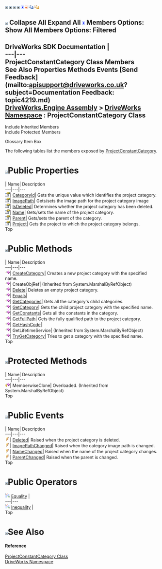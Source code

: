 ![](dotnetimages/collapse.gif) ![](dotnetimages/expand.gif) ![](dotnetimages/collapse.gif) ![](dotnetimages/expand.gif) ![](dotnetimages/drpdown.gif) ![](dotnetimages/drpdown_orange.gif) ![](dotnetimages/copycode.gif) ![](dotnetimages/copycodeHighlight.gif)

![](dotnetimages/collapse.gif) Collapse All Expand All ![](dotnetimages/drpdown.gif) Members Options: Show All  Members Options: Filtered   
---  
DriveWorks SDK Documentation  |   
---|---  
ProjectConstantCategory Class Members   
See Also Properties Methods Events [Send Feedback](mailto:apisupport@driveworks.co.uk?subject=Documentation Feedback: topic4219.md)  
[DriveWorks.Engine Assembly](topic2156.md) > [DriveWorks Namespace](topic2159.md) : ProjectConstantCategory Class  
---  
  
Include Inherited Members    
Include Protected Members  


Glossary Item Box

The following tables list the members exposed by [ProjectConstantCategory](topic4219.md).

# ![](dotnetimages/collapse.gif)Public Properties

| Name| Description  
---|---|---  
![Public Property](dotnetimages/publicProperty.gif)| [CategoryId](topic4236.md)| Gets the unique value which identifies the project category.   
![Public Property](dotnetimages/publicProperty.gif)| [ImagePath](topic4237.md)| Gets/sets the image path for the project category image   
![Public Property](dotnetimages/publicProperty.gif)| [IsDeleted](topic4238.md)| Determines whether the project category has been deleted.   
![Public Property](dotnetimages/publicProperty.gif)| [Name](topic4239.md)| Gets/sets the name of the project category.   
![Public Property](dotnetimages/publicProperty.gif)| [Parent](topic4240.md)| Gets/sets the parent of the category.   
![Public Property](dotnetimages/publicProperty.gif)| [Project](topic4241.md)| Gets the project to which the project category belongs.   
Top

# ![](dotnetimages/collapse.gif)Public Methods

| Name| Description  
---|---|---  
![Public Method](dotnetimages/publicMethod.gif)| [CreateCategory](topic4225.md)| Creates a new project category with the specified name.   
![Public Method](dotnetimages/publicMethod.gif)| CreateObjRef|  (Inherited from System.MarshalByRefObject)  
![Public Method](dotnetimages/publicMethod.gif)| [Delete](topic4226.md)| Deletes an empty project category.   
![Public Method](dotnetimages/publicMethod.gif)| [Equals](topic4227.md)|   
![Public Method](dotnetimages/publicMethod.gif)| [GetCategories](topic4228.md)| Gets all the category's child categories.   
![Public Method](dotnetimages/publicMethod.gif)| [GetCategory](topic4229.md)| Gets the child project category with the specified name.   
![Public Method](dotnetimages/publicMethod.gif)| [GetConstants](topic4230.md)| Gets all the constants in the category.   
![Public Method](dotnetimages/publicMethod.gif)| [GetFullPath](topic4231.md)| Gets the fully qualified path to the project category.   
![Public Method](dotnetimages/publicMethod.gif)| [GetHashCode](topic4232.md)|   
![Public Method](dotnetimages/publicMethod.gif)| GetLifetimeService|  (Inherited from System.MarshalByRefObject)  
![Public Method](dotnetimages/publicMethod.gif)| [TryGetCategory](topic4233.md)| Tries to get a category with the specified name.   
Top

# ![](dotnetimages/collapse.gif)Protected Methods

| Name| Description  
---|---|---  
![Protected Method](dotnetimages/protectedMethod.gif)| MemberwiseClone| Overloaded. (Inherited from System.MarshalByRefObject)  
Top

# ![](dotnetimages/collapse.gif)Public Events

| Name| Description  
---|---|---  
![Public Event](dotnetimages/publicEvent.gif)| [Deleted](topic4242.md)| Raised when the project category is deleted.   
![Public Event](dotnetimages/publicEvent.gif)| [ImagePathChanged](topic4243.md)| Raised when the category image path is changed.   
![Public Event](dotnetimages/publicEvent.gif)| [NameChanged](topic4244.md)| Raised when the name of the project category changes.   
![Public Event](dotnetimages/publicEvent.gif)| [ParentChanged](topic4245.md)| Raised when the parent is changed.   
Top

# ![](dotnetimages/collapse.gif)Public Operators

![public Operator](dotnetimages/publicOperator.gif) [Equality](topic4234.md) |   
---|---  
![public Operator](dotnetimages/publicOperator.gif) [Inequality](topic4235.md) |   
Top

# ![](dotnetimages/collapse.gif)See Also

#### Reference

[ProjectConstantCategory Class](topic4219.md)   
[DriveWorks Namespace](topic2159.md)


